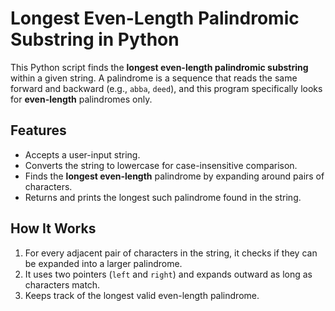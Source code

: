 # Longest Even-Length Palindromic Substring in Python

This Python script finds the **longest even-length palindromic substring** within a given string. A palindrome is a sequence that reads the same forward and backward (e.g., `abba`, `deed`), and this program specifically looks for **even-length** palindromes only.

## Features

- Accepts a user-input string.
- Converts the string to lowercase for case-insensitive comparison.
- Finds the **longest even-length** palindrome by expanding around pairs of characters.
- Returns and prints the longest such palindrome found in the string.

## How It Works

1. For every adjacent pair of characters in the string, it checks if they can be expanded into a larger palindrome.
2. It uses two pointers (`left` and `right`) and expands outward as long as characters match.
3. Keeps track of the longest valid even-length palindrome.